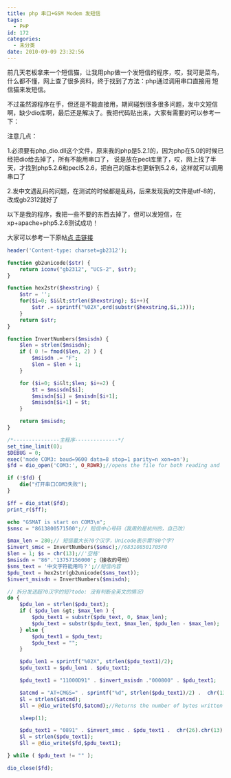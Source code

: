 ```yaml
---
title: php 串口+GSM Modem 发短信
tags:
  - PHP
id: 172
categories:
  - 未分类
date: 2010-09-09 23:32:56
---
```


前几天老板拿来一个短信猫，让我用php做一个发短信的程序，哎，我可是菜鸟，什么都不懂，网上查了很多资料，终于找到了方法：php通过调用串口直接用 短信猫来发短信。

不过虽然源程序在手，但还是不能直接用，期间碰到很多很多问题，发中文短信啊，缺少dio库啊，最后还是解决了。我把代码贴出来，大家有需要的可以参考一 下：

注意几点：

1.必须要有php_dio.dll这个文件，原来我的php是5.2.1的，因为php在5.0的时候已经把dio给去掉了，所有不能用串口了，  说是放在pecl库里了，哎，网上找了半天，才找到php5.2.6和pecl5.2.6，把自己的版本也更新到5.2.6，这样就可以调用串口了

2.发中文遇乱码的问题，在测试的时候都是乱码，后来发现我的文件是utf-8的，改成gb2312就好了

以下是我的程序，我把一些不要的东西去掉了，但可以发短信，在xp+apache+php5.2.6测试成功！

大家可以参考一下原帖[点 击链接](http://happy-net.cn/php/47687.htm)

```php
header('Content-type: charset=gb2312');

function gb2unicode($str) {
    return iconv("gb2312", "UCS-2", $str);
}

function hex2str($hexstring) {
    $str = '';
    for($i=0; $i&lt;strlen($hexstring); $i++){
        $str .= sprintf("%02X",ord(substr($hexstring,$i,1)));
    }
    return $str;
}

function InvertNumbers($msisdn) {
    $len = strlen($msisdn);
    if ( 0 != fmod($len, 2) ) {
        $msisdn .= "F";
        $len = $len + 1;
    }

    for ($i=0; $i&lt;$len; $i+=2) {
        $t = $msisdn[$i];
        $msisdn[$i] = $msisdn[$i+1];
        $msisdn[$i+1] = $t;
    }

    return $msisdn;
}

/*---------------主程序--------------*/
set_time_limit(0);
$DEBUG = 0;
exec('mode COM3: baud=9600 data=8 stop=1 parity=n xon=on');
$fd = dio_open('COM3:', O_RDWR);//opens the file for both reading and  writing.

if (!$fd) {
    die("打开串口COM3失败");
}

$ff = dio_stat($fd);
print_r($ff);

echo "GSMAT is start on COM3\n";
$smsc = "8613800571500";// 短信中心号码（我用的是杭州的，自己改）

$max_len = 280;// 短信最大长?0个汉字，Unicode表示需?80个字?
$invert_smsc = InvertNumbers($smsc);//683108501705F0
$len = 1; $s = chr(13);//'空格'
$msisdn = "86".'13757156000';（接收的号码）
$sms_text = '中文字符能用吗？';//短信内容
$pdu_text = hex2str(gb2unicode($sms_text));
$invert_msisdn = InvertNumbers($msisdn);

// 拆分发送超?0汉字的短?todo: 没有判断全英文的情况)
do {
    $pdu_len = strlen($pdu_text);
    if ( $pdu_len &gt; $max_len ) {
        $pdu_text1 = substr($pdu_text, 0, $max_len);
        $pdu_text = substr($pdu_text, $max_len, $pdu_len - $max_len);
    } else {
        $pdu_text1 = $pdu_text;
        $pdu_text = "";
    }

    $pdu_len1 = sprintf("%02X", strlen($pdu_text1)/2);
    $pdu_text1 = $pdu_len1 . $pdu_text1;

    $pdu_text1 = "11000D91" . $invert_msisdn ."000800" . $pdu_text1;

    $atcmd = "AT+CMGS=" . sprintf("%d", strlen($pdu_text1)/2) .  chr(13);
    $l = strlen($atcmd);
    $ll = @dio_write($fd,$atcmd);//Returns the number of bytes written to  fd.

    sleep(1);

    $pdu_text1 = "0891" . $invert_smsc . $pdu_text1 .  chr(26).chr(13);//26?13是回?
    $l = strlen($pdu_text1);
    $ll = @dio_write($fd,$pdu_text1);

} while ( $pdu_text != "" );

dio_close($fd);

```
